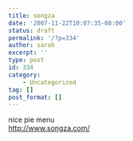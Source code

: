 ```yaml
---
title: songza
date: '2007-11-22T10:07:35-08:00'
status: draft
permalink: '/?p=334'
author: sarah
excerpt: ''
type: post
id: 334
category:
    - Uncategorized
tag: []
post_format: []
---
```

nice pie menu  
http://www.songza.com/